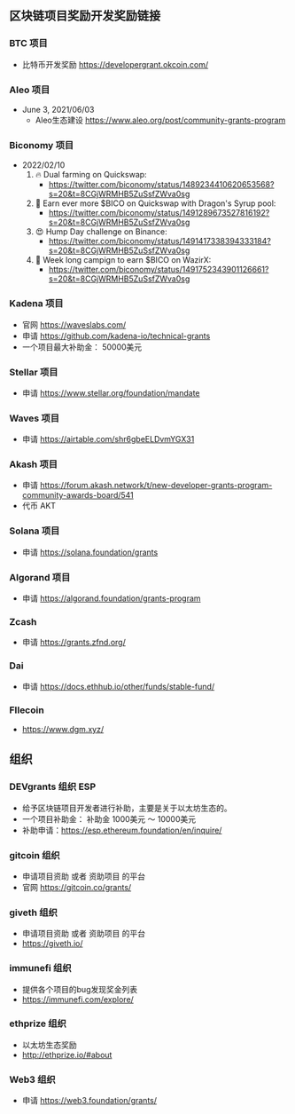 ## 区块链项目奖励开发奖励链接
### BTC 项目
- 比特币开发奖励 https://developergrant.okcoin.com/

### Aleo 项目
- June 3, 2021/06/03
    - Aleo生态建设 https://www.aleo.org/post/community-grants-program

### Biconomy 项目
- 2022/02/10
    1. 🔥 Dual farming on Quickswap: 
        - https://twitter.com/biconomy/status/1489234410620653568?s=20&t=8CGjWRMHB5ZuSsfZWva0sg
    2. 🚀  Earn ever more $BICO on Quickswap with Dragon's Syrup pool: 
        - https://twitter.com/biconomy/status/1491289673527816192?s=20&t=8CGjWRMHB5ZuSsfZWva0sg
    3. 😍 Hump Day challenge on Binance:
        - https://twitter.com/biconomy/status/1491417338394333184?s=20&t=8CGjWRMHB5ZuSsfZWva0sg
    4. 🥳 Week long campign to earn $BICO on WazirX:
        - https://twitter.com/biconomy/status/1491752343901126661?s=20&t=8CGjWRMHB5ZuSsfZWva0sg

### Kadena 项目
- 官网 https://waveslabs.com/
- 申请 https://github.com/kadena-io/technical-grants
- 一个项目最大补助金： 50000美元

### Stellar 项目
- 申请 https://www.stellar.org/foundation/mandate

### Waves 项目
- 申请 https://airtable.com/shr6gbeELDvmYGX31

### Akash 项目
- 申请 https://forum.akash.network/t/new-developer-grants-program-community-awards-board/541
- 代币 AKT

### Solana 项目
- 申请 https://solana.foundation/grants

### Algorand 项目
- 申请 https://algorand.foundation/grants-program

### Zcash
- 申请 https://grants.zfnd.org/

### Dai
- 申请 https://docs.ethhub.io/other/funds/stable-fund/

### FIlecoin
- https://www.dgm.xyz/

## 组织
### DEVgrants 组织 ESP
- 给予区块链项目开发者进行补助，主要是关于以太坊生态的。
- 一个项目补助金： 补助金 1000美元 ～ 10000美元
- 补助申请：https://esp.ethereum.foundation/en/inquire/

### gitcoin 组织
- 申请项目资助 或者 资助项目 的平台
- 官网 https://gitcoin.co/grants/

### giveth 组织
- 申请项目资助 或者 资助项目 的平台
- https://giveth.io/

### immunefi 组织
- 提供各个项目的bug发现奖金列表
- https://immunefi.com/explore/


### ethprize 组织
- 以太坊生态奖励
- http://ethprize.io/#about


### Web3 组织
- 申请 https://web3.foundation/grants/